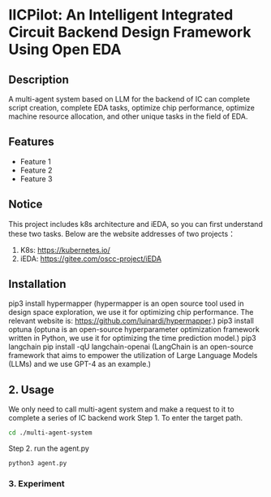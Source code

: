 # IICPilot: An Intelligent Integrated Circuit Backend Design Framework Using Open EDA



## Description  
  
A multi-agent system based on LLM for the backend of IC can complete script creation, complete EDA tasks, optimize chip performance, optimize machine resource allocation, and other unique tasks in the field of EDA.
  
## Features  
  
- Feature 1  
- Feature 2  
- Feature 3  
<!-- List the main features of your project -->  

## Notice
This project includes k8s architecture and iEDA, so you can first understand these two tasks.
Below are the website addresses of two projects：
1. K8s: https://kubernetes.io/
2. iEDA: https://gitee.com/oscc-project/iEDA
## Installation  

pip3 install hypermapper
(hypermapper is an open source tool used in design space exploration, we use it for optimizing chip performance. The relevant website is: https://github.com/luinardi/hypermapper.)
pip3 install optuna
(optuna is an open-source hyperparameter optimization framework written in Python, we use it for optimizing the time prediction model.)
pip3 langchain
pip install -qU langchain-openai
(LangChain is an open-source framework that aims to empower the utilization of Large Language Models (LLMs) and we use GPT-4 as an example.)
  
  
## 2. Usage
We only need to call multi-agent system and make a request to it to complete a series of IC backend work
Step 1. To enter the target path.

```bash
cd ./multi-agent-system
```
Step 2. run the agent.py

```python3
python3 agent.py
```

### 3. Experiment

